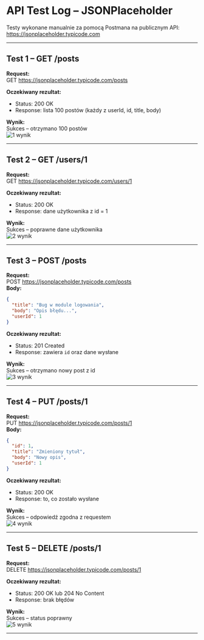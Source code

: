 # API Test Log – JSONPlaceholder

Testy wykonane manualnie za pomocą Postmana na publicznym API: https://jsonplaceholder.typicode.com

---

## Test 1 – GET /posts

**Request:**  
GET https://jsonplaceholder.typicode.com/posts

**Oczekiwany rezultat:**  
- Status: 200 OK  
- Response: lista 100 postów (każdy z userId, id, title, body)

**Wynik:**  
 Sukces – otrzymano 100 postów  
![1 wynik](assets/api-get-posts.png)

---

## Test 2 – GET /users/1

**Request:**  
GET https://jsonplaceholder.typicode.com/users/1

**Oczekiwany rezultat:**  
- Status: 200 OK  
- Response: dane użytkownika z id = 1

**Wynik:**  
 Sukces – poprawne dane użytkownika  
![2 wynik](assets/api-get-user1.png)

---

## Test 3 – POST /posts

**Request:**  
POST https://jsonplaceholder.typicode.com/posts  
**Body:**
```json
{
  "title": "Bug w module logowania",
  "body": "Opis błędu...",
  "userId": 1
}
```

**Oczekiwany rezultat:**  
- Status: 201 Created  
- Response: zawiera `id` oraz dane wysłane

**Wynik:**  
Sukces – otrzymano nowy post z id  
![3 wynik](assets/api-post-create.png`)

---

## Test 4 – PUT /posts/1

**Request:**  
PUT https://jsonplaceholder.typicode.com/posts/1  
**Body:**
```json
{
  "id": 1,
  "title": "Zmieniony tytuł",
  "body": "Nowy opis",
  "userId": 1
}
```

**Oczekiwany rezultat:**  
- Status: 200 OK  
- Response: to, co zostało wysłane

**Wynik:**  
Sukces – odpowiedź zgodna z requestem  
![4 wynik](assets/api-put-update.png)

---

## Test 5 – DELETE /posts/1

**Request:**  
DELETE https://jsonplaceholder.typicode.com/posts/1

**Oczekiwany rezultat:**  
- Status: 200 OK lub 204 No Content  
- Response: brak błędów

**Wynik:**  
Sukces – status poprawny  
![5 wynik](assets/api-delete.png)

---